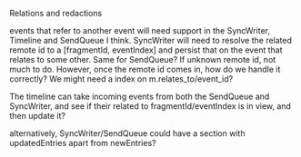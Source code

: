Relations and redactions

events that refer to another event will need support in the SyncWriter, Timeline and SendQueue I think.
SyncWriter will need to resolve the related remote id to a [fragmentId, eventIndex] and persist that on the event that relates to some other. Same for SendQueue? If unknown remote id, not much to do. However, once the remote id comes in, how do we handle it correctly? We might need a index on m.relates_to/event_id?

The timeline can take incoming events from both the SendQueue and SyncWriter, and see if their related to fragmentId/eventIndex is in view, and then update it?

alternatively, SyncWriter/SendQueue could have a section with updatedEntries apart from newEntries?
